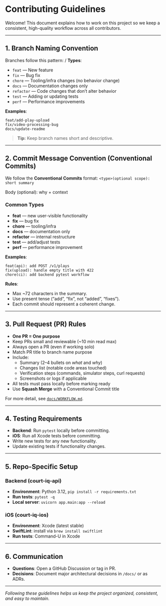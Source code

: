 # Contributing Guidelines

Welcome! This document explains how to work on this project so we keep a consistent, high-quality workflow across all contributors.

---

## 1. Branch Naming Convention

Branches follow this pattern:
<type>/<short-description>
**Types**:
- `feat` — New feature
- `fix` — Bug fix
- `chore` — Tooling/infra changes (no behavior change)
- `docs` — Documentation changes only
- `refactor` — Code changes that don’t alter behavior
- `test` — Adding or updating tests
- `perf` — Performance improvements

**Examples**:
```
feat/add-play-upload
fix/video-processing-bug
docs/update-readme
```
> **Tip:** Keep branch names short and descriptive.

---

## 2. Commit Message Convention (Conventional Commits)

We follow the **Conventional Commits** format:
`<type>(optional scope): short summary`

Body (optional): why + context

### Common Types
- **feat** — new user-visible functionality
- **fix** — bug fix
- **chore** — tooling/infra
- **docs** — documentation only
- **refactor** — internal restructure
- **test** — add/adjust tests
- **perf** — performance improvement

**Examples**:
```
feat(api): add POST /v1/plays
fix(upload): handle empty title with 422
chore(ci): add backend pytest workflow
```

**Rules**:
- Max ~72 characters in the summary.
- Use present tense (“add”, “fix”, not “added”, “fixes”).
- Each commit should represent a coherent change.

---
## 3. Pull Request (PR) Rules

- **One PR = One purpose**
- Keep PRs small and reviewable (~10 min read max)
- Always open a PR (even if working solo)
- Match PR title to branch name purpose
- Include:
  - Summary (2–4 bullets on *what* and *why*)
  - Changes list (notable code areas touched)
  - Verification steps (commands, simulator steps, curl requests)
  - Screenshots or logs if applicable
- All tests must pass locally before marking ready
- Use **Squash Merge** with a Conventional Commit title

For more detail, see [`docs/WORKFLOW.md`](docs/WORKFLOW.md).

---

## 4. Testing Requirements

- **Backend**: Run `pytest` locally before committing.
- **iOS**: Run all Xcode tests before committing.
- Write new tests for any new functionality.
- Update existing tests if functionality changes.

---

## 5. Repo-Specific Setup

### Backend (court-iq-api)
- **Environment**: Python 3.12, `pip install -r requirements.txt`
- **Run tests**: `pytest -q`
- **Local server**: `uvicorn app.main:app --reload`

### iOS (court-iq-ios)
- **Environment**: Xcode (latest stable)
- **SwiftLint**: install via `brew install swiftlint`
- **Run tests**: Command-U in Xcode

---

## 6. Communication

- **Questions**: Open a GitHub Discussion or tag in PR.
- **Decisions**: Document major architectural decisions in `/docs/` or as ADRs.

---



*Following these guidelines helps us keep the project organized, consistent, and easy to maintain.*